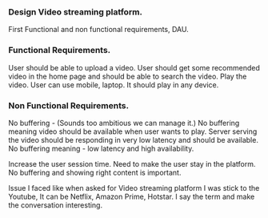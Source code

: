 ### Design Video streaming platform.

First Functional and non functional requirements, DAU.

### Functional Requirements.

User should be able to upload a video.
User should get some recommended video in the home page and should be able to search the video.
Play the video.
User can use mobile, laptop. It should play in any device.

### Non Functional Requirements.

No buffering - (Sounds too ambitious we can manage it.)
No buffering meaning video should be available when user wants to play. Server serving the video should be responding in very low latency and should be available. No buffering meaning - low latency and high availability.

Increase the user session time. Need to make the user stay in the platform. No buffering and showing right content is important.

Issue I faced like when asked for Video streaming platform I was stick to the Youtube, It can be Netflix, Amazon Prime, Hotstar. I say the term and make the conversation interesting.